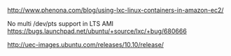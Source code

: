 http://www.phenona.com/blog/using-lxc-linux-containers-in-amazon-ec2/

No multi /dev/pts support in LTS AMI
https://bugs.launchpad.net/ubuntu/+source/lxc/+bug/680666

http://uec-images.ubuntu.com/releases/10.10/release/